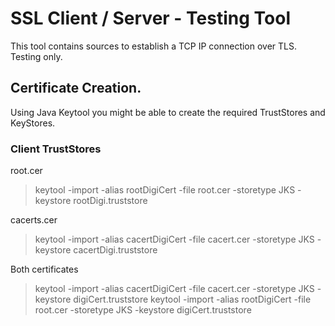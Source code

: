 # SSL Client / Server - Testing Tool

This tool contains sources to establish a TCP IP connection over TLS. Testing only.

## Certificate Creation.

Using Java Keytool you might be able to create the required TrustStores and KeyStores.

### Client TrustStores

root.cer
> keytool -import -alias rootDigiCert -file root.cer -storetype JKS -keystore rootDigi.truststore

cacerts.cer
> keytool -import -alias cacertDigiCert -file cacert.cer -storetype JKS -keystore cacertDigi.truststore

Both certificates
>keytool -import -alias cacertDigiCert -file cacert.cer -storetype JKS -keystore digiCert.truststore
>keytool -import -alias rootDigiCert -file root.cer -storetype JKS -keystore digiCert.truststore

